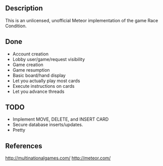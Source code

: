 Description
-----------
This is an unlicensed, unofficial Meteor implementation of the game
Race Condition.

Done
------
* Account creation
* Lobby user/game/request visibility
* Game creation
* Game resumption
* Basic board/hand display
* Let you actually play most cards
* Execute instructions on cards
* Let you advance threads

TODO
----
* Implement MOVE, DELETE, and INSERT CARD
* Secure database inserts/updates.
* Pretty

References
----------
http://multinationalgames.com/
http://meteor.com/
